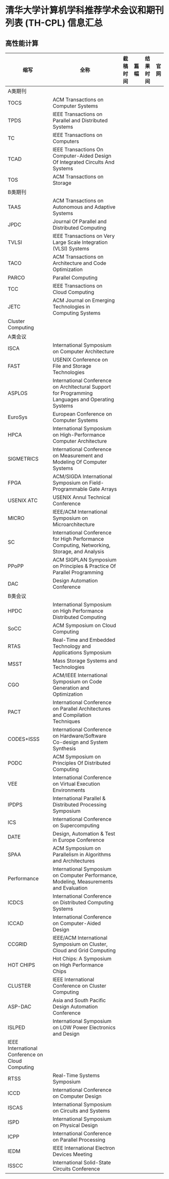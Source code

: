 # 清华大学计算机学科推荐学术会议和期刊列表 (TH-CPL) 信息汇总


## 高性能计算
缩写|全称|截稿时间|篇幅|结果时间|官网
-|-|-|-|-|-|
A类期刊|||||
TOCS |ACM Transactlons on Computer Systems ||||
TPDS |IEEE Transactions on Parallel and Distributed Systems ||||
TC|IEEE Transactlons on Computers ||||
TCAD |IEEE Transactions On Computer-Aided Design Of Integrated Circults And Systems ||||
TOS |ACM Transactlons on Storage||||
B类期刊|||||
TAAS |ACM Transactions on Autonomous and Adaptive Systems ||||
JPDC |Journal Of Parallel and Distributed Computing ||||
TVLSI|IEEE Transactions on Very Large Scale Integration (VLSI) Systems ||||
TACO |ACM Transactions on Architecture and Code Optimization ||||
PARCO |Parallel Computing ||||
TCC |IEEE Transactions on Cloud Computing ||||
JETC |ACM Journal on Emerging Technologies in Computing Systems ||||
|Cluster Computing ||||
A类会议|||||
ISCA|International Symposium on Computer Architecture ||||
FAST |USENIX Conference on File and Storage Technologies ||||
ASPLOS |International Conference on Archltectural Support for Programming Languages and Operating Systems ||||
EuroSys |European Conference on Computer Systems ||||
HPCA |International Symposium on High-Performance Computer Architecture ||||
SIGMETRICS |International Conference on Measurement and Modeling Of Computer Systems ||||
FPGA |ACM/SIGDA International Symposium on Field-Programmable Gate Arrays ||||
USENIX ATC |USENIX Annul Technical Conference ||||
MICRO |IEEE/ACM International Symposium on Microarchitecture ||||
SC |International Conference for High Performance Computing, Networking, Storage, and Analysis ||||
PPoPP |ACM SIGPLAN Symposium on Principles & Practice Of Parallel Programming ||||
DAC |Design Automation Conference ||||
B类会议|||||
HPDC |International Symposium on High Performance Distributed Computing ||||
SoCC|ACM Symposium on Cloud Computing ||||
RTAS |Real-Time and Embedded Technology and Applications Symposium ||||
MSST |Mass Storage Systems and Technologies ||||
CGO |ACM/IEEE International Symposium on Code Generation and Optimization ||||
PACT |International Conference on Parallel Architectures and Compilation Techniques ||||
CODES+ISSS |International Conference on Hardware/Software Co-design and System Synthesis ||||
PODC |ACM Symposium on Principles Of Distributed Computing ||||
VEE |International Conference on Virtual Execution Environments ||||
IPDPS |International Parallel & Distributed Processing Symposium ||||
ICS|International Conference on Supercomputing ||||
DATE |Design, Automation & Test in Europe Conference ||||
SPAA |ACM Symposium on Parallelism in Algorithms and Architectures ||||
Performance |International Symposium on Computer Performance, Modeling, Measurements and Evaluation ||||
ICDCS |International Conference on Distributed Computing Systems ||||
ICCAD |International Conference on Computer-Aided Design ||||
CCGRID |IEEE/ACM International Symposium on Cluster, Cloud and Grid Computing ||||
HOT CHIPS |Hot Chips: A Symposium on High Performance Chips ||||
CLUSTER |IEEE International Conference on Cluster Computing ||||
ASP-DAC |Asia and South Pacific Design Automation Conference ||||
ISLPED |International Symposium on LOW Power Electronics and Design ||||
|IEEE International Conference on Cloud Computing ||||
RTSS |Real-Time Systems Symposium ||||
ICCD |International Conference on Computer Design ||||
ISCAS |International Symposium on Circuits and Systems ||||
ISPD |International Symposium on Physical Design ||||
ICPP |International Conference on Parallel Processing ||||
IEDM |IEEE International Electron Devices Meeting ||||
ISSCC |International Solid-State Circuits Conference ||||




